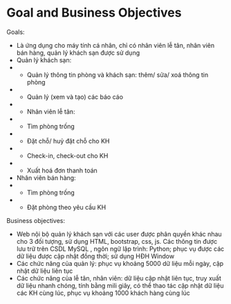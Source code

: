 # Goal and Business Objectives
Goals:
-	Là ứng dụng cho máy tính cá nhân, chỉ có nhân viên lễ tân, nhân viên bán hàng, quản lý khách sạn được sử dụng
-	Quản lý khách sạn:
- - Quản lý thông tin phòng và khách sạn: thêm/ sửa/ xoá thông tin phòng
- -	Quản lý (xem và tạo) các báo cáo
- -	Nhân viên lễ tân:
- -	Tìm phòng trống
- -	Đặt chỗ/ huỷ đặt chỗ cho KH
- - Check-in, check-out cho KH
- - Xuất hoá đơn thanh toán
-	Nhân viên bán hàng:
- -	Tìm phòng trống
- -	Đặt phòng theo yêu cầu KH

Business objectives:
-	Web nội bộ quản lý khách sạn với các user được phân quyền khác nhau cho 3 đối tượng, sử dụng HTML, bootstrap, css, js. Các thông tin được lưu trữ trên CSDL MySQL , ngôn ngữ lập trình: Python; phục vụ được các dữ liệu được cập nhật đồng thời; sử dụng HĐH Window
-	Các chức năng của quản lý: phục vụ khoảng 5000 dữ liệu mỗi ngày, cập nhật dữ liệu liên tục 
-	Các chức năng của lễ tân, nhân viên: dữ liệu cập nhật liên tục, truy xuất dữ liệu nhanh chóng, tính bằng mili giây, có thể thao tác cập nhật dữ liệu các KH cùng lúc, phục vụ khoảng 1000 khách hàng cùng lúc
